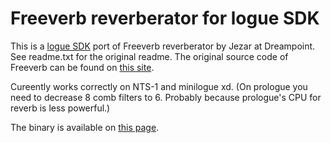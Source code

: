 # Freeverb reverberator for logue SDK
This is a [logue SDK](https://korginc.github.io/logue-sdk/) port of Freeverb reverberator by Jezar at Dreampoint. See readme.txt for the original readme. The original source code of Freeverb can be found on [this site](http://freeverb3vst.osdn.jp/freeverbsource.zip).

Cureently works correctly on NTS-1 and minilogue xd. (On prologue you need to decrease 8 comb filters to 6. Probably because prologue's CPU for reverb is less powerful.)

The binary is available on [this page](https://github.com/boochow/freeverb-logue/releases).